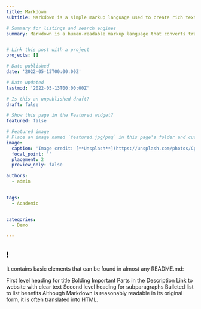 ```yaml
---
title: Markdown 
subtitle: Markdown is a simple markup language used to create rich text (such as HTML) with a text editor. It allows you to add basic formatting to text using characters known and available on all keyboards. Font size, color, and other advanced options are not available in Markdown.

# Summary for listings and search engines
summary: Markdown is a human-readable markup language that converts transparently to HTML. It can be opened and modified in any text editor. Widely used for writing documentation and README files.


# Link this post with a project
projects: []

# Date published
date: '2022-05-13T00:00:00Z'

# Date updated
lastmod: '2022-05-13T00:00:00Z'

# Is this an unpublished draft?
draft: false

# Show this page in the Featured widget?
featured: false

# Featured image
# Place an image named `featured.jpg/png` in this page's folder and customize its options here.
image:
  caption: 'Image credit: [**Unsplash**](https://unsplash.com/photos/CpkOjOcXdUY)'
  focal_point: ''
  placement: 2
  preview_only: false

authors:
  - admin
  

tags:
  - Academic


categories:
  - Demo

---
```


## !

It contains basic elements that can be found in almost any README.md:

First level heading for title
Bolding Important Parts in the Description
Link to website with clear text
Second level heading for subparagraphs
Bulleted list to list benefits
Although Markdown is reasonably readable in its original form, it is often translated into HTML. 
